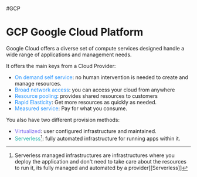 #GCP
# GCP Google Cloud Platform


Google Cloud offers a diverse set of compute services designed handle a wide range of applications and management needs. 

It offers the main keys from a Cloud Provider: 

* <span style="color:DodgerBlue;">On demand self service</span>: no human intervention is needed to create and manage resources. 
* <span style="color:DodgerBlue;">Broad network access</span>: you can access your cloud from anywhere
* <span style="color:DodgerBlue;">Resource pooling</span>: provides shared resources to customers
* <span style="color:DodgerBlue;">Rapid Elasticity</span>: Get more resources as quickly as needed. 
* <span style="color:DodgerBlue;">Measured service</span>: Pay for what you consume. 

You also have two different provision methods: 

* <span style="color:MediumSlateBlue;">Virtualized</span>: user configured infrastructure and maintained. 
* <span style="color:LightSeaGreen;">Serverless</span>[^2]: fully automated infrastructure for running apps within it. 


[^2]: Serverless managed infrastructures are infrastructures where you deploy the application and don't need to take care about the resources to run it, its fully managed and automated by a provider[[Serverless]] 